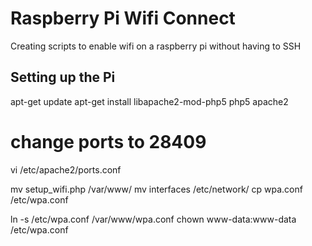 Raspberry Pi Wifi Connect
=========================

Creating scripts to enable wifi on a raspberry pi without having to SSH

Setting up the Pi
------------------
apt-get update
apt-get install libapache2-mod-php5 php5 apache2

# change ports to 28409
vi /etc/apache2/ports.conf 

mv setup_wifi.php /var/www/
mv interfaces /etc/network/
cp wpa.conf /etc/wpa.conf

ln -s /etc/wpa.conf /var/www/wpa.conf
chown www-data:www-data /etc/wpa.conf 



